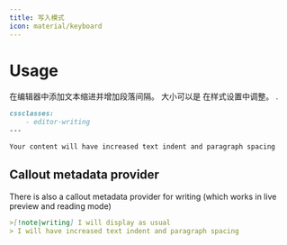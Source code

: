 ```yaml
---
title: 写入模式
icon: material/keyboard
---
```


# Usage

在编辑器中添加文本缩进并增加段落间隔。 大小可以是
在样式设置中调整。
.

```md
cssclasses:
    - editor-writing
---

Your content will have increased text indent and paragraph spacing 
```
<!-- Link to style settings adjustment. -->

## Callout metadata provider

There is also a callout metadata provider for writing (which works in live preview
and reading mode)
```md
>[!note|writing] I will display as usual
> I will have increased text indent and paragraph spacing 
```

